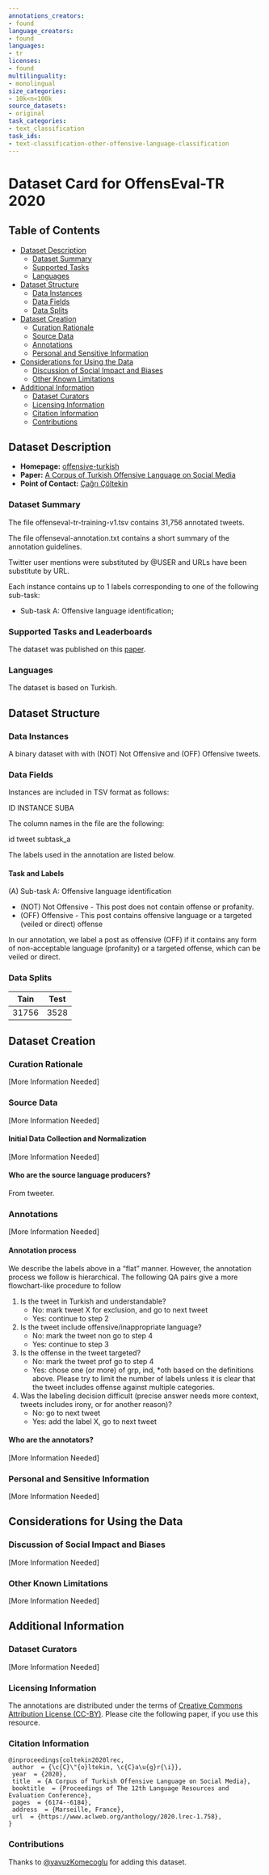 ```yaml
---
annotations_creators:
- found
language_creators:
- found
languages:
- tr
licenses:
- found
multilinguality:
- monolingual
size_categories:
- 10k<n<100k
source_datasets:
- original
task_categories:
- text_classification
task_ids:
- text-classification-other-offensive-language-classification
---
```


# Dataset Card for OffensEval-TR 2020

## Table of Contents
- [Dataset Description](#dataset-description)
  - [Dataset Summary](#dataset-summary)
  - [Supported Tasks](#supported-tasks-and-leaderboards)
  - [Languages](#languages)
- [Dataset Structure](#dataset-structure)
  - [Data Instances](#data-instances)
  - [Data Fields](#data-instances)
  - [Data Splits](#data-instances)
- [Dataset Creation](#dataset-creation)
  - [Curation Rationale](#curation-rationale)
  - [Source Data](#source-data)
  - [Annotations](#annotations)
  - [Personal and Sensitive Information](#personal-and-sensitive-information)
- [Considerations for Using the Data](#considerations-for-using-the-data)
  - [Discussion of Social Impact and Biases](#discussion-of-social-impact-and-biases)
  - [Other Known Limitations](#other-known-limitations)
- [Additional Information](#additional-information)
  - [Dataset Curators](#dataset-curators)
  - [Licensing Information](#licensing-information)
  - [Citation Information](#citation-information)
  - [Contributions](#contributions)

## Dataset Description

- **Homepage:** [offensive-turkish](https://coltekin.github.io/offensive-turkish/)
- **Paper:** [A Corpus of Turkish Offensive Language on Social Media](https://coltekin.github.io/offensive-turkish/troff.pdf)
- **Point of Contact:** [Çağrı Çöltekin](ccoltekin@sfs.uni-tuebingen.de)

### Dataset Summary

The file offenseval-tr-training-v1.tsv contains 31,756 annotated tweets. 

The file offenseval-annotation.txt contains a short summary of the annotation guidelines.

Twitter user mentions were substituted by @USER and URLs have been substitute by URL.

Each instance contains up to 1 labels corresponding to one of the following sub-task:

- Sub-task A: Offensive language identification; 

### Supported Tasks and Leaderboards

The dataset was published on this [paper](https://coltekin.github.io/offensive-turkish/troff.pdf). 

### Languages

The dataset is based on Turkish.

## Dataset Structure

### Data Instances

A binary dataset with with (NOT) Not Offensive and (OFF) Offensive tweets.  

### Data Fields

Instances are included in TSV format as follows:

ID	INSTANCE	SUBA

The column names in the file are the following:

id	tweet	subtask_a

The labels used in the annotation are listed below.

#### Task and Labels

(A) Sub-task A: Offensive language identification

- (NOT) Not Offensive - This post does not contain offense or profanity.
- (OFF) Offensive - This post contains offensive language or a targeted (veiled or direct) offense

In our annotation, we label a post as offensive (OFF) if it contains any form of non-acceptable language (profanity) or a targeted offense, which can be veiled or direct. 

### Data Splits

| Tain  | Test  | 
|-------| ----- | 
| 31756 | 3528  | 

## Dataset Creation

### Curation Rationale

[More Information Needed]

### Source Data

[More Information Needed]

#### Initial Data Collection and Normalization

[More Information Needed]

#### Who are the source language producers?

From tweeter.  

### Annotations

[More Information Needed]

#### Annotation process

We describe the labels above in a “flat” manner. However, the annotation process we follow is hierarchical. The following QA pairs give a more flowchart-like procedure to follow

1. Is the tweet in Turkish and understandable?
    * No: mark tweet X for exclusion, and go to next tweet
    * Yes: continue to step 2
2. Is the tweet include offensive/inappropriate language?
    * No: mark the tweet non go to step 4
    * Yes: continue to step 3
3. Is the offense in the tweet targeted?
    * No: mark the tweet prof go to step 4
    * Yes: chose one (or more) of grp, ind, *oth based on the definitions above. Please try to limit the number of labels unless it is clear that the tweet includes offense against multiple categories.
4. Was the labeling decision difficult (precise answer needs more context, tweets includes irony, or for another reason)?
    * No: go to next tweet
    * Yes: add the label X, go to next tweet


#### Who are the annotators?

[More Information Needed]

### Personal and Sensitive Information

[More Information Needed]

## Considerations for Using the Data

### Discussion of Social Impact and Biases

[More Information Needed]

### Other Known Limitations

[More Information Needed]

## Additional Information

### Dataset Curators

[More Information Needed]

### Licensing Information

The annotations are distributed under the terms of [Creative Commons Attribution License (CC-BY)](https://creativecommons.org/licenses/by/2.0/). Please cite the following paper, if you use this resource.

### Citation Information

```
@inproceedings{coltekin2020lrec,
 author  = {\c{C}\"{o}ltekin, \c{C}a\u{g}r{\i}},
 year  = {2020},
 title  = {A Corpus of Turkish Offensive Language on Social Media},
 booktitle  = {Proceedings of The 12th Language Resources and Evaluation Conference},
 pages  = {6174--6184},
 address  = {Marseille, France},
 url  = {https://www.aclweb.org/anthology/2020.lrec-1.758},
}
```

### Contributions

Thanks to [@yavuzKomecoglu](https://github.com/yavuzKomecoglu) for adding this dataset.